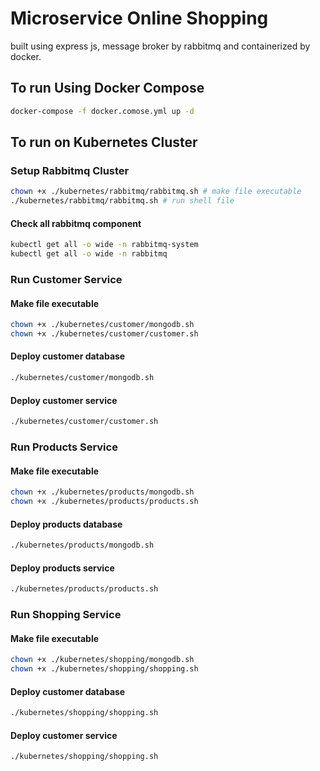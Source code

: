 # Microservice Online Shopping
built using express js, message broker by rabbitmq and containerized by docker.

## To run Using Docker Compose
```bash
docker-compose -f docker.comose.yml up -d
```
## To run on Kubernetes Cluster
### Setup Rabbitmq Cluster
```bash
chown +x ./kubernetes/rabbitmq/rabbitmq.sh # make file executable
./kubernetes/rabbitmq/rabbitmq.sh # run shell file
```
#### Check all rabbitmq component
```bash
kubectl get all -o wide -n rabbitmq-system
kubectl get all -o wide -n rabbitmq
```
### Run **Customer** Service
#### Make file executable
```bash
chown +x ./kubernetes/customer/mongodb.sh
chown +x ./kubernetes/customer/customer.sh
```
#### Deploy customer database
```bash
./kubernetes/customer/mongodb.sh 
```
#### Deploy customer service
```bash
./kubernetes/customer/customer.sh 
```

### Run **Products** Service
#### Make file executable
```bash
chown +x ./kubernetes/products/mongodb.sh
chown +x ./kubernetes/products/products.sh
```
#### Deploy products database
```bash
./kubernetes/products/mongodb.sh 
```
#### Deploy products service
```bash
./kubernetes/products/products.sh 
```

### Run **Shopping** Service
#### Make file executable
```bash
chown +x ./kubernetes/shopping/mongodb.sh
chown +x ./kubernetes/shopping/shopping.sh
```
#### Deploy customer database
```bash
./kubernetes/shopping/shopping.sh 
```
#### Deploy customer service
```bash
./kubernetes/shopping/shopping.sh 
```